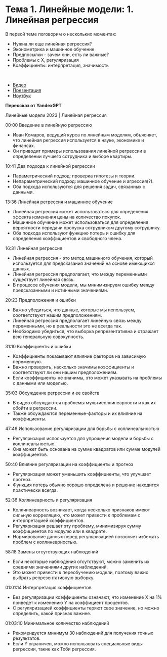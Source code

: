 # Тема 1. Линейные модели: 1. Линейная регрессия
В первой теме поговорим о нескольких моментах:

* Нужна ли еще линейная регрессия?
* Эконометрика и машинное обучение
* Предпосылки - зачем они, есть ли важные?
* Проблемы с Х, регуляризация
* Коэффициенты: интерпретация, значимость

<br>

* [Видео](https://www.youtube.com/watch?v=n7mdqY-dDKI)
* [Презентация](https://storage.yandexcloud.net/ds-ods/files/content/2023/09/15/e5cae218/1_linear_models_0923.pptx)
* [Ноутбук](https://disk.yandex.ru/d/Ctlf86FsDVQhpg)

**Перессказ от YandexGPT**

Линейные модели 2023 | Линейная регрессия

00:00 Введение в линейную регрессию

* Иван Комаров, ведущий курса по линейным моделям, объясняет, что линейная регрессия используется в науке, экономике и финансах.
* Он приводит примеры использования линейной регрессии в определении лучшего сотрудника и выборе квартиры.

10:41 Два подхода к линейной регрессии

* Параметрический подход: проверка гипотезы и теории.
* Непараметрический подход: машинное обучение и агрессия(?).
* Оба подхода используются для решения задач, связанных с данными.

13:36 Линейная регрессия и машинное обучение

* Линейная регрессия может использоваться для определения эффекта изменения цены на количество покупок.
* Машинное обучение может использоваться для определения вероятности передачи пропуска сотрудником другому сотруднику.
* Оба подхода используют функцию потерь и ошибку для определения коэффициентов и свободного члена.

16:31 Линейная регрессия

* Линейная регрессия - это метод машинного обучения, который используется для предсказания значений на основе имеющихся данных.
* Линейная регрессия предполагает, что между переменными существует линейная связь.
* В процессе обучения модели, мы минимизируем ошибку между предсказанными и истинными значениями.

20:23 Предположения и ошибки

* Важно убедиться, что данные, которые мы используем, соответствуют нашим предположениям.
* Линейная регрессия предполагает линейную связь между переменными, но в реальности это не всегда так.
* Необходимо убедиться, что выборка репрезентативна и отражает всю генеральную совокупность.

31:10 Коэффициенты и ошибки

* Коэффициенты показывают влияние факторов на зависимую переменную.
* Важно проверить, насколько значимы коэффициенты и соответствуют ли они нашим предположениям.
* Если коэффициенты не значимы, это может указывать на проблемы с данными или моделью.

35:03 Обсуждение регрессии и ее свойств

* В видео обсуждаются проблемы мультиеоллинеарности и как их обойти в регрессии.
* Также обсуждаются переменные-факторы и их влияние на коэффициенты.

47:46 Использование регуляризации для борьбы с коллинеальностью

* Регуляризация используется для упрощения модели и борьбы с коллинеальностью.
* Она может быть основана на сумме квадратов или сумме модулей коэффициентов.

50:40 Влияние регуляризации на коэффициенты и прогноз

* Регуляризация может уменьшить коэффициенты, что улучшает прогноз.
* Функция потерь обычно хорошо определена и решение находится практически всегда.

52:36 Коллинеарность и регуляризация

* Коллинеарность возникает, когда несколько признаков имеют сильную корреляцию, что может привести к проблемам с интерпретацией коэффициентов.
* Регуляризация решает эту проблему, минимизируя сумму коэффициентов по модулю или в квадрате.
* Нормирование данных перед регуляризацией позволяет избежать проблем с коллинеарностью.

58:18 Замены отсутствующих наблюдений

* Если некоторые наблюдения отсутствуют, можно заменить их средними значениями других наблюдений.
* Это может привести к переобучению модели, поэтому важно выбрать репрезентативную выборку.

01:01:14 Интерпретация коэффициентов

* Без регуляризации коэффициенты означают, что изменение X на 1% приведет к изменению Y на коэффициент процентов.
* С регуляризацией коэффициенты теряют свое значение, но можно определить, какой признак важнее.

01:03:10 Минимальное количество наблюдений

* Рекомендуется минимум 30 наблюдений для получения точных результатов.
* Если Y ограничен, можно использовать специальные виды регрессии, такие как Тоби регрессия.

